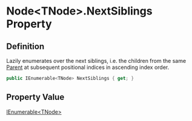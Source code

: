 # Node&lt;TNode&gt;.NextSiblings Property
## Definition

Lazily enumerates over the next siblings, i.e. the children from the same [Parent](MrKWatkins.Ast.Node-1.Parent.md) at subsequent positional indices in ascending index order.

```c#
public IEnumerable<TNode> NextSiblings { get; }
```

## Property Value

[IEnumerable&lt;TNode&gt;](https://learn.microsoft.com/en-gb/dotnet/api/System.Collections.Generic.IEnumerable-1)
